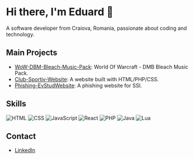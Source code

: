 # Hi there, I'm Eduard 👋
A software developer from Craiova, Romania, passionate about coding and technology.

## Main Projects
- [WoW-DBM-Bleach-Music-Pack](https://github.com/username/WoW-DBM-Bleach-Music-Pack): World Of Warcraft - DMB Bleach Music Pack.
- [Club-Sportiv-Website](https://github.com/username/Club-Sportiv-Website): A website built with HTML/PHP/CSS.
- [Phishing-EvStudWebsite](https://github.com/username/Phishing-EvStudWebsite): A phishing website for SSI.

## Skills
![HTML](https://img.shields.io/badge/HTML-E34F26?style=for-the-badge&logo=html5&logoColor=white)
![CSS](https://img.shields.io/badge/CSS-1572B6?style=for-the-badge&logo=css3&logoColor=white)
![JavaScript](https://img.shields.io/badge/JavaScript-323330?style=for-the-badge&logo=javascript&logoColor=F7DF1E)
![React](https://img.shields.io/badge/React-20232A?style=for-the-badge&logo=react&logoColor=61DAFB)
![PHP](https://img.shields.io/badge/PHP-777BB4?style=for-the-badge&logo=php&logoColor=white)
![Java](https://img.shields.io/badge/Java-ED8B00?style=for-the-badge&logo=java&logoColor=white)
![Lua](https://img.shields.io/badge/Lua-2C2D72?style=for-the-badge&logo=lua&logoColor=white)

## Contact
- [LinkedIn](https://www.linkedin.com/in/eduard-dorogea-263072236)
